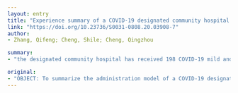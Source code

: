 ```yaml
---
layout: entry
title: "Experience summary of a COVID-19 designated community hospital and its operation model"
link: "https://doi.org/10.23736/S0031-0808.20.03908-7"
author:
- Zhang, Qifeng; Cheng, Shile; Cheng, Qingzhou

summary:
- "the designated community hospital has received 198 COVID-19 mild and general patients from February 5, 2020 to February 18, 2020. Among them, 39 were transferred to module hospitals, 131 were discharged, and 28 were in the hospital at the end of the period, and none became severe. The designated hospital can shoulder the critical task of being a designated hospital. It includes admission, isolation, and therapy of suspected and mild COVID-19 patients, reducing the medical burden of superior hospitals."

original:
- "OBJECT: To summarize the administration model of a COVID-19 designated hospital transformed from a community hospital to improve the emergency capacity of community hospitals and the efficiency of diagnosis and treatment of medical staff in the COVID-19 pandemic. METHODS: Analyze the surrounding environment, ward layout, area management, treatment process, medical staff and patient management of the designated community hospital. RESULTS: From February 5, 2020, to February 18, 2020, the designated community hospital has received 198 COVID-19 mild and general patients (including 41 in the hospital at the beginning of the period). Among them, 39 were transferred to module hospitals, 131 were discharged, and 28 were in the hospital at the end of the period, and none of them became severe. There were 41 medical staff, and none of them had COVID-19 infection. CONCLUSIONS: We have achieved excellent results in the prevention and control stratagems implemented in this new community-designated hospital that specializes in treating patients with COVID-19. Its diagnosis and treatment model has completed the treatment of COVID- 19 patients successfully. After adjustment, this community hospital can shoulder the critical task of being a designated hospital for COVID-19, which includes admission, isolation, and therapy of suspected and mild COVID-19 patients, reducing the medical burden of superior hospitals. Furthermore, our experience provides concepts for community hospitals to temporarily undertake medical responsibilities to reduce the spread of COVID-19 during the pandemic."
---
```


